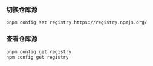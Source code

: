 ### 切换仓库源

```shell
pnpm config set registry https://registry.npmjs.org/
```

### 查看仓库源

```shell
pnpm config get registry
npm config get registry
```